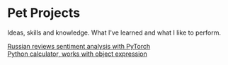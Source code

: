 # Pet Projects
 Ideas, skills and knowledge. What I've learned and what I like to perform. 


[Russian reviews sentiment analysis with PyTorch](https://github.com/cptcroissant/pet-projects/tree/main/restaurant%20review%20sentiment%20analysis)  
[Python calculator, works with object expression](https://github.com/cptcroissant/pet-projects/tree/main/calculator)  
